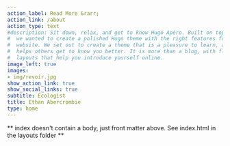 ```yaml
---
action_label: Read More &rarr;
action_link: /about
action_type: text
#description: Sit down, relax, and get to know Hugo Apéro. Built on top of Blogophonic,
#  we wanted to create a polished Hugo theme with the right features for a true personal
#  website. We set out to create a theme that is a pleasure to learn, and one that
#  helps others get to know you better. It is more than a blog, with flexible custom
#  layouts that help you introduce yourself online.
image_left: true
images:
- img/revoir.jpg
show_action_link: true
show_social_links: true
subtitle: Ecologist
title: Ethan Abercrombie
type: home
---
```


** index doesn't contain a body, just front matter above.
See index.html in the layouts folder **
